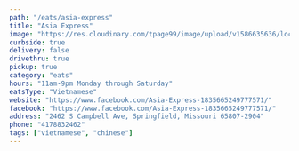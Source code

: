 ```yaml
---
path: "/eats/asia-express"
title: "Asia Express"
image: "https://res.cloudinary.com/tpage99/image/upload/v1586635636/local417eats/local417eats.png"
curbside: true
delivery: false
drivethru: true
pickup: true
category: "eats"
hours: "11am-9pm Monday through Saturday"
eatsType: "Vietnamese"
website: "https://www.facebook.com/Asia-Express-1835665249777571/"
facebook: "https://www.facebook.com/Asia-Express-1835665249777571/"
address: "2462 S Campbell Ave, Springfield, Missouri 65807-2904"
phone: "4178832462"
tags: ["vietnamese", "chinese"]
---
```


